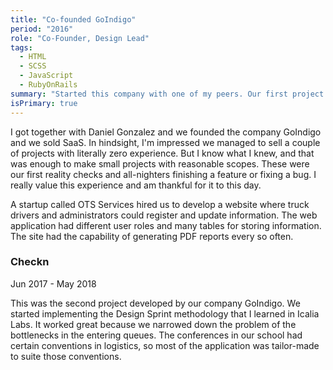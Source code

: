 ```yaml
---
title: "Co-founded GoIndigo"
period: "2016"
role: "Co-Founder, Design Lead"
tags: 
  - HTML
  - SCSS
  - JavaScript
  - RubyOnRails
summary: "Started this company with one of my peers. Our first project was a gas service calculator web app."
isPrimary: true
---
```

I got together with Daniel Gonzalez and we founded the company GoIndigo and we sold SaaS. In hindsight, I'm impressed we managed to sell a couple of projects with literally zero experience. But I know what I knew, and that was enough to make small projects with reasonable scopes. These were our first reality checks and all-nighters finishing a feature or fixing a bug. I really value this experience and am thankful for it to this day.

A startup called OTS Services hired us to develop a website where truck drivers and administrators could register and update information. The web application had different user roles and many tables for storing information. The site had the capability of generating PDF reports every so often.

### Checkn
Jun 2017 - May 2018

This was the second project developed by our company GoIndigo. We started implementing the Design Sprint methodology that I learned in Icalia Labs. It worked great because we narrowed down the problem of the bottlenecks in the entering queues. The conferences in our school had certain conventions in logistics, so most of the application was tailor-made to suite those conventions.